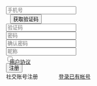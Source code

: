<style>
.demo-reg-container{width: 320px; margin: 21px auto 0;}
.demo-reg-other .layui-icon{position: relative; display: inline-block; margin: 0 2px; top: 2px; font-size: 26px;}
</style>
<form class="layui-form">
  <div class="demo-reg-container">
    <div class="layui-form-item">
      <div class="layui-row">
        <div class="layui-col-xs7">
          <div class="layui-input-wrap">
            <div class="layui-input-prefix">
              <i class="layui-icon layui-icon-cellphone"></i>
            </div>
            <input type="text" name="cellphone" value="" lay-verify="phone" placeholder="手机号" lay-reqtext="请填写手机号" autocomplete="off" class="layui-input" id="reg-cellphone">
          </div>
        </div>
        <div class="layui-col-xs5">
          <div style="margin-left: 11px;">
            <button type="button" class="layui-btn layui-btn-fluid layui-btn-primary" lay-on="reg-get-vercode">获取验证码</button>
          </div>
        </div>
      </div>
    </div>
    <div class="layui-form-item">
      <div class="layui-input-wrap">
        <div class="layui-input-prefix">
          <i class="layui-icon layui-icon-vercode"></i>
        </div>
        <input type="text" name="vercode" value="" lay-verify="required" placeholder="验证码" lay-reqtext="请填写验证码" autocomplete="off" class="layui-input">
      </div>
    </div>
    <div class="layui-form-item">
      <div class="layui-input-wrap">
        <div class="layui-input-prefix">
          <i class="layui-icon layui-icon-password"></i>
        </div>
        <input type="password" name="password" value="" lay-verify="required" placeholder="密码" autocomplete="off" class="layui-input" id="reg-password" lay-affix="eye">
      </div>
    </div>
    <div class="layui-form-item">
      <div class="layui-input-wrap">
        <div class="layui-input-prefix">
          <i class="layui-icon layui-icon-password"></i>
        </div>
        <input type="password" name="confirmPassword" value="" lay-verify="required|confirmPassword" placeholder="确认密码" autocomplete="off" class="layui-input" lay-affix="eye">
      </div>
    </div>
    <div class="layui-form-item">
      <div class="layui-input-wrap">
        <div class="layui-input-prefix">
          <i class="layui-icon layui-icon-username"></i>
        </div>
        <input type="text" name="nickname" value="" lay-verify="required" placeholder="昵称" autocomplete="off" class="layui-input" lay-affix="clear">
      </div>
    </div>
    <div class="layui-form-item">
      <input type="checkbox" name="agreement" lay-verify="required" lay-skin="primary" title="同意"> 
      <a href="#terms" target="_blank" style="position: relative; top: 6px; left: -15px;">
        <ins>用户协议</ins>
      </a>
    </div>
    <div class="layui-form-item">
      <button class="layui-btn layui-btn-fluid" lay-submit lay-filter="demo-reg">注册</button>
    </div>
    <div class="layui-form-item demo-reg-other">
      <label>社交账号注册</label>
      <span style="padding: 0 21px 0 6px;">
        <a href="javascript:;"><i class="layui-icon layui-icon-login-qq" style="color: #3492ed;"></i></a>
        <a href="javascript:;"><i class="layui-icon layui-icon-login-wechat" style="color: #4daf29;"></i></a>
        <a href="javascript:;"><i class="layui-icon layui-icon-login-weibo" style="color: #cf1900;"></i></a>
      </span>
      <a href="#login">登录已有帐号</a>
    </div>
  </div>
</form>

<!-- import layui --> 
<script>
layui.use(function(){
  var $ = layui.$;
  var form = layui.form;
  var layer = layui.layer;
  var util = layui.util;
  
  // 自定义验证规则
  form.verify({
    // 确认密码
    confirmPassword: function(value, item){
      var passwordValue = $('#reg-password').val();
      if(value !== passwordValue){
        return '两次密码输入不一致';
      }
    }
  });
  
  // 提交事件
  form.on('submit(demo-reg)', function(data){
    var field = data.field; // 获取表单字段值
    
    // 是否勾选同意
    if(!field.agreement){
      layer.msg('您必须勾选同意用户协议才能注册');
      return false;
    }
    
    // 显示填写结果，仅作演示用
    layer.alert(JSON.stringify(field), {
      title: '当前填写的字段值'
    });
    
    // 此处可执行 Ajax 等操作
    // …
    
    return false; // 阻止默认 form 跳转
  });
  
  // 普通事件
  util.on('lay-on', {
    // 获取验证码
    'reg-get-vercode': function(othis){
      var isvalid = form.validate('#reg-cellphone'); // 主动触发验证，v2.7.0 新增 
      // 验证通过
      if(isvalid){
        layer.msg('手机号规则验证通过');
        // 此处可继续书写「发送验证码」等后续逻辑
        // …
      }
    }
  });
});
</script>